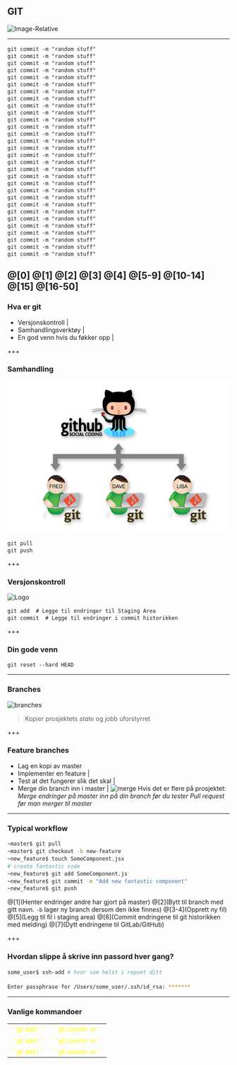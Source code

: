 ## GIT
![Image-Relative](https://d1z75bzl1vljy2.cloudfront.net/kitchen-sink/octocat-daftpunkocat.gif)

---
```
git commit -m "random stuff"
git commit -m "random stuff"
git commit -m "random stuff"
git commit -m "random stuff"
git commit -m "random stuff"
git commit -m "random stuff"
git commit -m "random stuff"
git commit -m "random stuff"
git commit -m "random stuff"
git commit -m "random stuff"
git commit -m "random stuff"
git commit -m "random stuff"
git commit -m "random stuff"
git commit -m "random stuff"
git commit -m "random stuff"
git commit -m "random stuff"
git commit -m "random stuff"
git commit -m "random stuff"
git commit -m "random stuff"
git commit -m "random stuff"
git commit -m "random stuff"
git commit -m "random stuff"
git commit -m "random stuff"
git commit -m "random stuff"
git commit -m "random stuff"
git commit -m "random stuff"
git commit -m "random stuff"
git commit -m "random stuff"
git commit -m "random stuff"
git commit -m "random stuff"
```
@[0]
@[1]
@[2]
@[3]
@[4]
@[5-9]
@[10-14]
@[15]
@[16-50]
---

### Hva er git
-   Versjonskontroll |
-   Samhandlingsverktøy |
-   En god venn hvis du føkker opp |

+++

### Samhandling
![Image-Absolute](assets/social_coding.png)
```
git pull
git push
```
+++

### Versjonskontroll
![Logo](https://www.atlassian.com/dam/jcr:0c5257d5-ff01-4014-af12-faf2aec53cc3/01.svg)

```
git add  # Legge til endringer til Staging Area
git commit  # Legge til endringer i commit historikken
```

+++

### Din gode venn
```
git reset --hard HEAD
```

---

### Branches
![branches](https://www.atlassian.com/dam/jcr:389059a7-214c-46a3-bc52-7781b4730301/hero.svg)

> Kopier prosjektets _state_ og jobb uforstyrret

+++

### Feature branches
-   Lag en kopi av master
-   Implementer en feature |
-   Test at det fungerer slik det skal |
-   Merge din branch inn i master |
![merge](https://www.atlassian.com/dam/jcr:4cd777cc-24d1-4502-b8a9-8646b15c2d6b/08.svg)
Hvis det er flere på prosjektet:
_Merge endringer på master inn på din branch før du tester_
_Pull request før man merger til master_

---

### Typical workflow

```sh
~master$ git pull
~master$ git checkout -b new-feature
~new_feature$ touch SomeComponent.jsx
# create fantastic code
~new_feature$ git add SomeComponent.js
~new_feature$ git commit -m "Add new fantastic component"
~new_feature$ git push
```
@[1](Henter endringer andre har gjort på master)
@[2](Bytt til branch med gitt navn. `-b` lager ny branch dersom den ikke finnes)
@[3-4](Opprett ny fil)
@[5](Legg til fil i staging area)
@[6](Commit endringene til git historikken med melding)
@[7](Dytt endringene til GitLab/GitHub)

+++

### Hvordan slippe å skrive inn passord hver gang?

```sh
some_user$ ssh-add # hvor som helst i repoet ditt

Enter passphrase for /Users/some_user/.ssh/id_rsa: *******
```

---
### Vanlige kommandoer
<table style="font-family: Helvetica Neue; font-size: 40; color: yellow">
  <tr>
    <td class="fragment">```git add <folder> | <file>```</td>
    <td class="fragment">```git commit -m <message>```</td>
  </tr>
  <tr>
    <td class="fragment">```git add <folder> | <file>```</td>
    <td class="fragment">```git commit -m <message>```</td>
  </tr>
  <tr>
    <td class="fragment">```git add <folder> | <file>```</td>
    <td class="fragment">```git commit -m <message>```</td>
  </tr>
</table>
